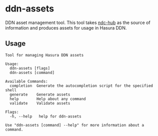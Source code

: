# ddn-assets

DDN asset management tool. This tool takes [ndc-hub](https://github.com/hasura/ndc-hub) as the source of information and produces assets for usage in Hasura DDN.

## Usage

```
Tool for managing Hasura DDN assets

Usage:
  ddn-assets [flags]
  ddn-assets [command]

Available Commands:
  completion  Generate the autocompletion script for the specified shell
  generate    Generate assets
  help        Help about any command
  validate    Validate assets

Flags:
  -h, --help   help for ddn-assets

Use "ddn-assets [command] --help" for more information about a command.
```